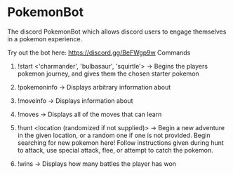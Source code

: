 # PokemonBot
The discord PokemonBot which allows discord users to engage themselves in a pokemon experience. 

Try out the bot here: https://discord.gg/BeFWgp9w
Commands

1) !start <'charmander', 'bulbasaur', 'squirtle'>
  -> Begins the players pokemon journey, and gives them the chosen starter pokemon
  
2) !pokemoninfo <pokemon>
  -> Displays arbitrary information about <pokemon> 
  
3) !moveinfo <move>
  -> Displays information about <move>
  
4) !moves <pokemon>
  -> Displays all of the moves that <pokemon> can learn
  
6) !hunt <location (randomized if not supplied)>
  -> Begin a new adventure in the given location, or a random one if one is not provided. Begin searching for new pokemon here! 
    Follow instructions given during hunt to attack, use special attack, flee, or attempt to catch the pokemon.
  
5) !wins 
  -> Displays how many battles the player has won
  
